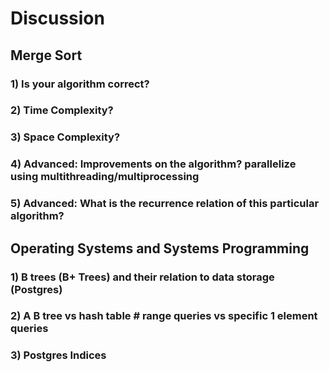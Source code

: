 # Discussion

## Merge Sort
### 1) Is your algorithm correct?

### 2) Time Complexity?

### 3) Space Complexity?

### 4) Advanced: Improvements on the algorithm? parallelize using multithreading/multiprocessing

### 5) Advanced: What is the recurrence relation of this particular algorithm?

## Operating Systems and Systems Programming

### 1) B trees (B+ Trees) and their relation to data storage (Postgres)

### 2) A B tree vs hash table # range queries vs specific 1 element queries

### 3) Postgres Indices

